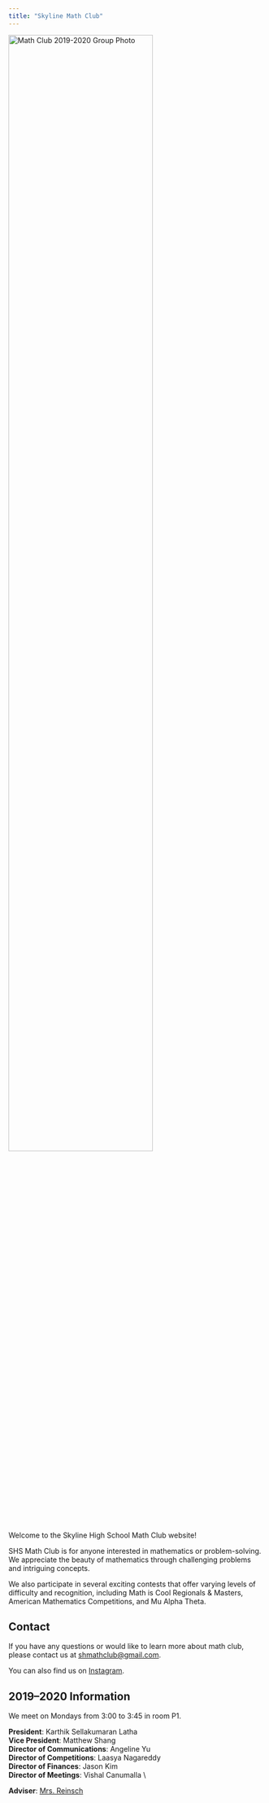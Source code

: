 ```yaml
---
title: "Skyline Math Club"
---
```


<!-- ![](/img/group-photo.jpg) -->

<!-- {{< figure src="/img/group-photo.jpg#center">}} -->
<!-- {{< img src="/img/group-photo.jpg" >}} -->

<img src="img/group-photo.jpg" 
        alt="Math Club 2019-2020 Group Photo" 
        style="max-width: 100%; width: 75%; "
        class="center">

Welcome to the Skyline High School Math Club website!

SHS Math Club is for anyone interested in mathematics or problem-solving. We appreciate the beauty of mathematics through challenging problems and intriguing concepts.

We also participate in several exciting contests that offer varying levels of difficulty and recognition, including Math is Cool Regionals & Masters, American Mathematics Competitions, and Mu Alpha Theta.

## Contact
If you have any questions or would like to learn more about math club, please contact us at <shmathclub@gmail.com>.

You can also find us on [Instagram](https://www.instagram.com/shsmathclub/).

## 2019–2020 Information
We meet on Mondays from 3:00 to 3:45 in room P1.

**President**: Karthik Sellakumaran Latha \
**Vice President**: Matthew Shang \
**Director of Communications**: Angeline Yu \
**Director of Competitions**: Laasya Nagareddy \
**Director of Finances**: Jason Kim \
**Director of Meetings**: Vishal Canumalla \

**Adviser**: [Mrs. Reinsch](mailto:reinschm@issaquah.wednet.edu)